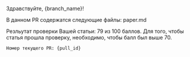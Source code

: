 Здравствуйте, {branch_name}!

В данном PR содержатся следующие файлы:
paper.md

Резльутат проверки Вашей статьи: 79 из 100 баллов. Для того, чтобы статья прошла проверку, необходимо, чтобы балл был выше 70.

```
Номер текущего PR: {pull_id}
```
